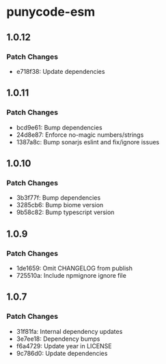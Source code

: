 # punycode-esm

## 1.0.12

### Patch Changes

- e718f38: Update dependencies

## 1.0.11

### Patch Changes

- bcd9e61: Bump dependencies
- 24d8e87: Enforce no-magic numbers/strings
- 1387a8c: Bump sonarjs eslint and fix/ignore issues

## 1.0.10

### Patch Changes

- 3b3f77f: Bump dependencies
- 3285cb6: Bump biome version
- 9b58c82: Bump typescript version

## 1.0.9

### Patch Changes

- 1de1659: Omit CHANGELOG from publish
- 725510a: Include npmignore ignore file

## 1.0.7

### Patch Changes

- 31f81fa: Internal dependency updates
- 3e7ee18: Dependency bumps
- f6a4729: Update year in LICENSE
- 9c786d0: Update dependencies
